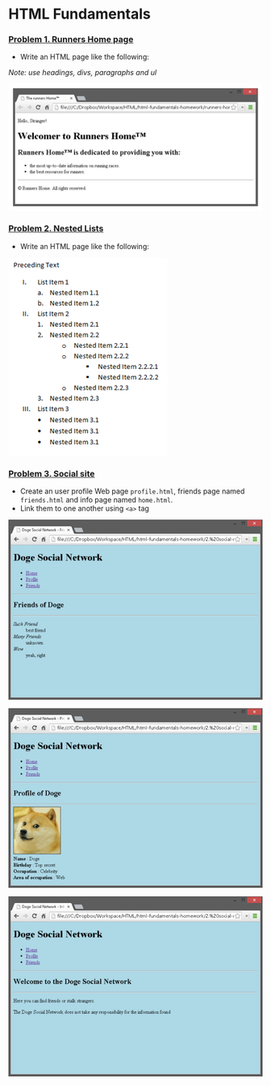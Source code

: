 HTML Fundamentals
=================

### [Problem 1. Runners Home page](./Problem_1.Runners_Home_Page)
*	Write an HTML page like the following:

_Note: use headings, divs, paragraphs and ul_

![picture1](./Problem_1.Runners_Home_Page/resources/task1.png)


### [Problem 2. Nested Lists](./Problem_2.Nested_Lists)
*	Write an HTML page like the following:

![picture2](./Problem_2.Nested_Lists/resources/task2.png)

### [Problem 3. Social site](./Problem_3.Social_Site)
*	Create an user profile Web page `profile.html`, friends page named `friends.html` and info page named `home.html`.
*	Link them to one another using `<a>` tag

![picture3](./Problem_3.Social_Site/resources/task3-1.png)

![picture4](./Problem_3.Social_Site/resources/task3-2.png)

![picture5](./Problem_3.Social_Site/resources/task3-3.png)
